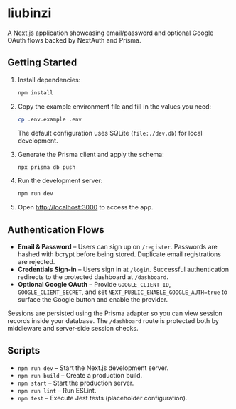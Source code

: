# liubinzi

A Next.js application showcasing email/password and optional Google OAuth flows backed by NextAuth and Prisma.

## Getting Started

1. Install dependencies:

   ```bash
   npm install
   ```

2. Copy the example environment file and fill in the values you need:

   ```bash
   cp .env.example .env
   ```

   The default configuration uses SQLite (`file:./dev.db`) for local development.

3. Generate the Prisma client and apply the schema:

   ```bash
   npx prisma db push
   ```

4. Run the development server:

   ```bash
   npm run dev
   ```

5. Open [http://localhost:3000](http://localhost:3000) to access the app.

## Authentication Flows

- **Email & Password** – Users can sign up on `/register`. Passwords are hashed with bcrypt before being stored. Duplicate email registrations are rejected.
- **Credentials Sign-in** – Users sign in at `/login`. Successful authentication redirects to the protected dashboard at `/dashboard`.
- **Optional Google OAuth** – Provide `GOOGLE_CLIENT_ID`, `GOOGLE_CLIENT_SECRET`, and set `NEXT_PUBLIC_ENABLE_GOOGLE_AUTH=true` to surface the Google button and enable the provider.

Sessions are persisted using the Prisma adapter so you can view session records inside your database. The `/dashboard` route is protected both by middleware and server-side session checks.

## Scripts

- `npm run dev` – Start the Next.js development server.
- `npm run build` – Create a production build.
- `npm start` – Start the production server.
- `npm run lint` – Run ESLint.
- `npm test` – Execute Jest tests (placeholder configuration).
